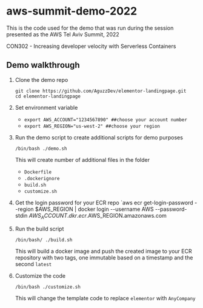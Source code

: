# aws-summit-demo-2022

This is the code used for the demo that was run during the session presented as the AWS Tel Aviv Summit, 2022

CON302 - Increasing developer velocity with Serverless Containers
## Demo walkthrough

1. Clone the demo repo

    ```
    git clone https://github.com/AguzzDev/elementor-landingpage.git
    cd elementor-landingpage
    ```

2. Set environment variable

   - `export AWS_ACCOUNT="1234567890" ##choose your account number`
   - `export AWS_REGION="us-west-2" ##choose your region`

3. Run the demo script to create additional scripts for demo purposes

    `/bin/bash ./demo.sh`

    This will create number of additional files in the folder
    - `Dockerfile`
    - `.dockerignore`
    - `build.sh`
    - `customize.sh`

4. Get the login password for your ECR repo
    `aws ecr get-login-password --region $AWS_REGION | docker login --username AWS --password-stdin $AWS_ACCOUNT.dkr.ecr.$AWS_REGION.amazonaws.com

5. Run the build script

    `/bin/bash/ ./build.sh`

    This will build a docker image and push the created image to your ECR repository with two tags, one immutable based on a timestamp and the second `latest`

6. Customize the code

    `/bin/bash ./customize.sh`

    This will change the template code to replace `elementor` with `AnyCompany`

